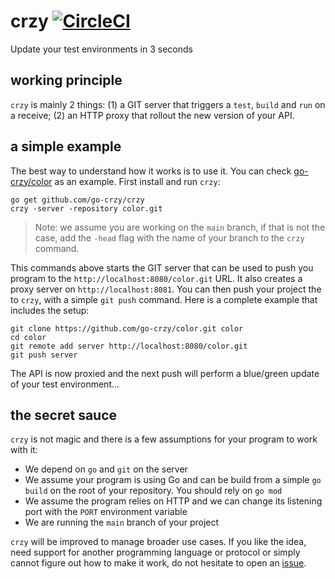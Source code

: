# crzy [![CircleCI](https://circleci.com/gh/go-crzy/crzy.svg?style=shield)](https://circleci.com/gh/go-crzy/crzy)

Update your test environments in 3 seconds

## working principle

`crzy` is mainly 2 things: (1) a GIT server that triggers a `test`, `build` and
`run` on a receive; (2) an HTTP proxy that rollout the new version of your API.

## a simple example

The best way to understand how it works is to use it. You can check
[go-crzy/color](https://github.com/go-crzy/color) as an example. First
install and run `crzy`:

```shell
go get github.com/go-crzy/crzy
crzy -server -repository color.git
```

> Note: we assume you are working on the `main` branch, if that is not the
> case, add the `-head` flag with the name of your branch to the `crzy`
> command.

This commands above starts the GIT server that can be used to push you
program to the `http://localhost:8080/color.git` URL. It also creates
a proxy server on `http://localhost:8081`. You can then push your project
the to `crzy`, with a simple `git push` command. Here is a complete example
that includes the setup:

```shell
git clone https://github.com/go-crzy/color.git color
cd color
git remote add server http://localhost:8080/color.git
git push server
```

The API is now proxied and the next push will perform a blue/green update
of your test environment...

## the secret sauce

`crzy` is not magic and there is a few assumptions for your program to work
with it:

- We depend on `go` and `git` on the server
- We assume your program is using Go and can be build from a simple
  `go build` on the root of your repository. You should rely on `go mod`
- We assume the program relies on HTTP and we can change its listening port
  with the `PORT` environment variable
- We are running the `main` branch of your project

`crzy` will be improved to manage broader use cases. If you like the idea,
need support for another programming language or protocol or simply cannot
figure out how to make it work, do not hesitate to open an
[issue](https://github.com/go-crzy/crzy/issues).
